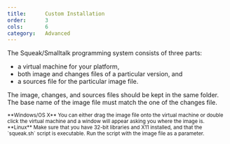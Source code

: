 ```yaml
---
title:      Custom Installation
order:      3
cols:       6
category:   Advanced
---
```

The Squeak/Smalltalk programming system consists of three parts:

  - a virtual machine for your platform,
  - both image and changes files of a particular version, and
  - a sources file for the particular image file.

The image, changes, and sources files should be kept in the same folder. The base name of the image file must match the one of the changes file.

<small>
**Windows/OS X** You can either drag the image file onto the virtual machine or double click the virtual machine and a window will appear asking you where the image is.
</small>

<small>
**Linux** Make sure that you have 32-bit libraries and X11 installed, and that the `squeak.sh` script is executable. Run the script with the image file as a parameter.
</small>
